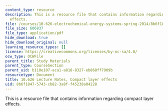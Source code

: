 ```yaml
---
content_type: resource
description: This is a resource file that contains information regarding compact layer
  effects.
file: /courses/10-626-electrochemical-energy-systems-spring-2014/8b6f18475743cb823a8ff45238a04228_MIT10_626S14_S11lec26.pdf
file_size: 606837
file_type: application/pdf
hide_download: true
hide_download_original: null
learning_resource_types: []
license: https://creativecommons.org/licenses/by-nc-sa/4.0/
ocw_type: OCWFile
parent_title: Study Materials
parent_type: CourseSection
parent_uid: b110e107-aca1-a818-8327-eb868ff7909b
resourcetype: Document
title: 10.626 Lecture Notes, Compact layer effects
uid: 8b6f1847-5743-cb82-3a8f-f45238a04228
---
```

This is a resource file that contains information regarding compact layer effects.